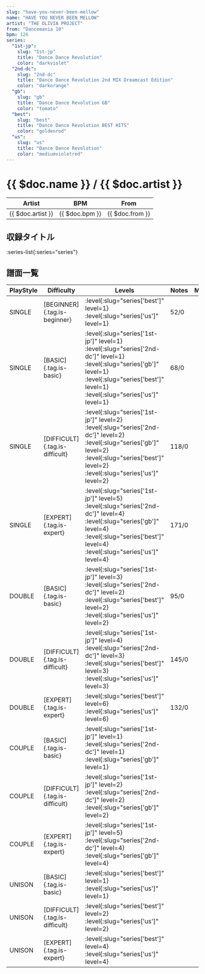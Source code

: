 ```yaml
---
slug: "have-you-never-been-mellow"
name: "HAVE YOU NEVER BEEN MELLOW"
artist: "THE OLIVIA PROJECT"
from: "Dancemania 10"
bpm: 126
series:
  "1st-jp":
    slug: "1st-jp"
    title: "Dance Dance Revolution"
    color: "darkviolet"
  "2nd-dc":
    slug: "2nd-dc"
    title: "Dance Dance Revolution 2nd MIX Dreamcast Edition"
    color: "darkorange"
  "gb":
    slug: "gb"
    title: "Dance Dance Revolution GB"
    color: "tomato"
  "best":
    slug: "best"
    title: "Dance Dance Revolution BEST HITS"
    color: "goldenrod"
  "us":
    slug: "us"
    title: "Dance Dance Revolution"
    color: "mediumvioletred"
---
```


# {{ $doc.name }} / {{ $doc.artist }}

|Artist|BPM|From|
|------|---|----|
|{{ $doc.artist }}|{{ $doc.bpm }}|{{ $doc.from }}|

## 収録タイトル

:series-list{:series="series"}

## 譜面一覧

|PlayStyle|Difficulty|Levels|Notes|Movie|
|---------|----------|------|-----|-----|
|SINGLE|[BEGINNER]{.tag.is-beginner}|:level{:slug="series['best']" level=1} :level{:slug="series['us']" level=1}|52/0||
|SINGLE|[BASIC]{.tag.is-basic}|:level{:slug="series['1st-jp']" level=1} :level{:slug="series['2nd-dc']" level=1} :level{:slug="series['gb']" level=1} :level{:slug="series['best']" level=1} :level{:slug="series['us']" level=1}|68/0||
|SINGLE|[DIFFICULT]{.tag.is-difficult}|:level{:slug="series['1st-jp']" level=2} :level{:slug="series['2nd-dc']" level=2} :level{:slug="series['gb']" level=2} :level{:slug="series['best']" level=2} :level{:slug="series['us']" level=2}|118/0||
|SINGLE|[EXPERT]{.tag.is-expert}|:level{:slug="series['1st-jp']" level=5} :level{:slug="series['2nd-dc']" level=4} :level{:slug="series['gb']" level=4} :level{:slug="series['best']" level=4} :level{:slug="series['us']" level=4}|171/0||
|DOUBLE|[BASIC]{.tag.is-basic}|:level{:slug="series['1st-jp']" level=3} :level{:slug="series['2nd-dc']" level=2} :level{:slug="series['best']" level=2} :level{:slug="series['us']" level=2}|95/0||
|DOUBLE|[DIFFICULT]{.tag.is-difficult}|:level{:slug="series['1st-jp']" level=4} :level{:slug="series['2nd-dc']" level=3} :level{:slug="series['best']" level=3} :level{:slug="series['us']" level=3}|145/0||
|DOUBLE|[EXPERT]{.tag.is-expert}|:level{:slug="series['best']" level=6} :level{:slug="series['us']" level=6}|132/0||
|COUPLE|[BASIC]{.tag.is-basic}|:level{:slug="series['1st-jp']" level=1} :level{:slug="series['2nd-dc']" level=1} :level{:slug="series['gb']" level=1}|||
|COUPLE|[DIFFICULT]{.tag.is-difficult}|:level{:slug="series['1st-jp']" level=2} :level{:slug="series['2nd-dc']" level=2} :level{:slug="series['gb']" level=2}|||
|COUPLE|[EXPERT]{.tag.is-expert}|:level{:slug="series['1st-jp']" level=5} :level{:slug="series['2nd-dc']" level=4} :level{:slug="series['gb']" level=4}|||
|UNISON|[BASIC]{.tag.is-basic}|:level{:slug="series['best']" level=1} :level{:slug="series['us']" level=1}|||
|UNISON|[DIFFICULT]{.tag.is-difficult}|:level{:slug="series['best']" level=2} :level{:slug="series['us']" level=2}|||
|UNISON|[EXPERT]{.tag.is-expert}|:level{:slug="series['best']" level=4} :level{:slug="series['us']" level=4}|||
